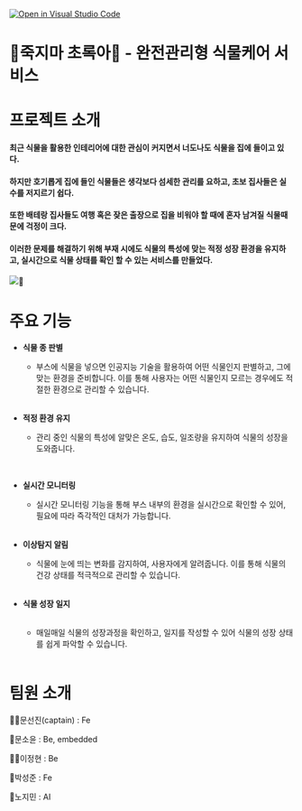 [![Open in Visual Studio Code](https://classroom.github.com/assets/open-in-vscode-c66648af7eb3fe8bc4f294546bfd86ef473780cde1dea487d3c4ff354943c9ae.svg)](https://classroom.github.com/online_ide?assignment_repo_id=10029769&assignment_repo_type=AssignmentRepo)

# 🌿죽지마 초록아🌿 - 완전관리형 식물케어 서비스

# 프로젝트 소개
  
  #### 최근 식물을 활용한 인테리어에 대한 관심이 커지면서 너도나도 식물을 집에 들이고 있다. </br>
  #### 하지만 호기롭게 집에 들인 식물들은 생각보다 섬세한 관리를 요하고, 초보 집사들은 실수를 저지르기 쉽다. </br>
  #### 또한 배테랑 집사들도 여행 혹은 잦은 출장으로 집을 비워야 할 때에 혼자 남겨질 식물때문에 걱정이 크다. </br>
  #### 이러한 문제를 해결하기 위해 부재 시에도 식물의 특성에 맞는 적정 성장 환경을 유지하고, 실시간으로 식물 상태를 확인 할 수 있는 서비스를 만들었다. 


<img src="https://ibb.co/4NJyFCd" >🌳


# 주요 기능

  - **식물 종 판별** 
    </br>

    - 부스에 식물을 넣으면 인공지능 기술을 활용하여 어떤 식물인지 판별하고, 그에 맞는 환경을 준비합니다. 이를 통해 사용자는 어떤 식물인지 모르는 경우에도 적절한 환경으로 관리할 수 있습니다.
    </br>
  
  - **적정 환경 유지**
    </br>

    - 관리 중인 식물의 특성에 알맞은 온도, 습도, 일조량을 유지하여 식물의 성장을 도와줍니다.
  </br>
  
  - **실시간 모니터링**
    </br>
    
    - 실시간 모니터링 기능을 통해 부스 내부의 환경을 실시간으로 확인할 수 있어, 필요에 따라 즉각적인 대처가 가능합니다.
    </br>
  
  - **이상탐지 알림** 
    </br>
  
    - 식물에 눈에 띄는 변화를 감지하여, 사용자에게 알려줍니다. 이를 통해 식물의 건강 상태를 적극적으로 관리할 수 있습니다.
    </br>
  
  - **식물 성장 일지**    
    </br>

    - 매일매일 식물의 성장과정을 확인하고, 일지를 작성할 수 있어 식물의 성장 상태를 쉽게 파악할 수 있습니다.
    </br>


# 팀원 소개
  
  👩‍✈️문선진(captain) : Fe
  
  🧟문소윤 : Be, embedded
    </br>

  🧚‍♀️이정현 : Be
    </br>

  👼박성준 : Fe
    </br>

  🤖노지민 : AI
  
